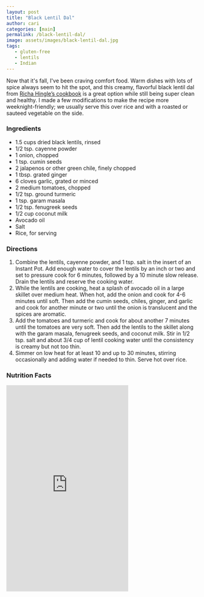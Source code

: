```yaml
---
layout: post
title: "Black Lentil Dal"
author: cari
categories: [main]
permalink: /black-lentil-dal/
image: assets/images/black-lentil-dal.jpg
tags:
   - gluten-free
   - lentils
   - Indian
---
```


Now that it's fall, I've been craving comfort food. Warm dishes with lots of spice always seem to hit the spot, and this creamy, flavorful black lentil dal from [Richa Hingle’s cookbook](https://www.veganricha.com/vegan-richas-indian-kitchen-cookbook) is a great option while still being super clean and healthy. I made a few modifications to make the recipe more weeknight-friendly; we usually serve this over rice and with a roasted or sauteed vegetable on the side.

<h3> Ingredients </h3>

- 1.5 cups dried black lentils, rinsed
- 1/2 tsp. cayenne powder
- 1 onion, chopped
- 1 tsp. cumin seeds
- 2 jalapenos or other green chile, finely chopped
- 1 tbsp. grated ginger
- 6 cloves garlic, grated or minced
- 2 medium tomatoes, chopped
- 1/2 tsp. ground turmeric
- 1 tsp. garam masala
- 1/2 tsp. fenugreek seeds
- 1/2 cup coconut milk
- Avocado oil
- Salt
- Rice, for serving

<h3> Directions </h3>

1. Combine the lentils, cayenne powder, and 1 tsp. salt in the insert of an Instant Pot. Add enough water to cover the lentils by an inch or two and set to pressure cook for 6 minutes, followed by a 10 minute slow release. Drain the lentils and reserve the cooking water.
2. While the lentils are cooking, heat a splash of avocado oil in a large skillet over medium heat. When hot, add the onion and cook for 4-6 minutes until soft. Then add the cumin seeds, chiles, ginger, and garlic and cook for another minute or two until the onion is translucent and the spices are aromatic.
3. Add the tomatoes and turmeric and cook for about another 7 minutes until the tomatoes are very soft. Then add the lentils to the skillet along with the garam masala, fenugreek seeds, and coconut milk. Stir in 1/2 tsp. salt and about 3/4 cup of lentil cooking water until the consistency is creamy but not too thin.
4. Simmer on low heat for at least 10 and up to 30 minutes, stirring occasionally and adding water if needed to thin. Serve hot over rice.

<h3> Nutrition Facts </h3>

<iframe title="CRONOMETER.com" width="320" height="540" src="https://cronometer.com/facts.html?food=31143414&measure=85999172&labelType=AMERICAN_2016" frameborder="0"></iframe>

